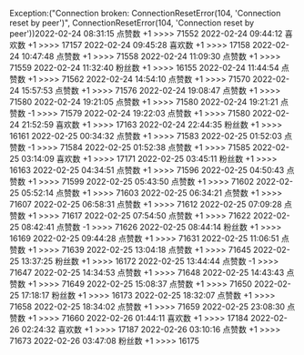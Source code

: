 Exception:("Connection broken: ConnectionResetError(104, 'Connection reset by peer')", ConnectionResetError(104, 'Connection reset by peer'))2022-02-24  08:31:15   点赞数 +1 >>>> 71552
2022-02-24  09:44:12   喜欢数 +1 >>>> 17157
2022-02-24  09:45:28   喜欢数 +1 >>>> 17158
2022-02-24  10:47:48   点赞数 +1 >>>> 71558
2022-02-24  11:09:30   点赞数 +1 >>>> 71559
2022-02-24  11:32:40   粉丝数 +1 >>>> 16155
2022-02-24  11:44:54   点赞数 +1 >>>> 71562
2022-02-24  14:54:10   点赞数 +1 >>>> 71570
2022-02-24  15:57:53   点赞数 +1 >>>> 71576
2022-02-24  19:08:47   点赞数 +1 >>>> 71580
2022-02-24  19:21:05   点赞数 +1 >>>> 71580
2022-02-24  19:21:21   点赞数 -1 >>>> 71579
2022-02-24  19:22:03   点赞数 +1 >>>> 71580
2022-02-24  21:52:59   喜欢数 +1 >>>> 17163
2022-02-24  22:44:35   粉丝数 +1 >>>> 16161
2022-02-25  00:34:32   点赞数 +1 >>>> 71583
2022-02-25  01:52:03   点赞数 -1 >>>> 71584
2022-02-25  01:52:38   点赞数 +1 >>>> 71585
2022-02-25  03:14:09   喜欢数 +1 >>>> 17171
2022-02-25  03:45:11   粉丝数 +1 >>>> 16163
2022-02-25  04:34:51   点赞数 +1 >>>> 71596
2022-02-25  04:50:43   点赞数 +1 >>>> 71599
2022-02-25  05:43:50   点赞数 +1 >>>> 71602
2022-02-25  05:52:14   点赞数 +1 >>>> 71603
2022-02-25  06:34:21   点赞数 +1 >>>> 71607
2022-02-25  06:58:31   点赞数 +1 >>>> 71612
2022-02-25  07:09:28   点赞数 +1 >>>> 71617
2022-02-25  07:54:50   点赞数 +1 >>>> 71622
2022-02-25  08:42:41   点赞数 -1 >>>> 71626
2022-02-25  08:44:14   粉丝数 +1 >>>> 16169
2022-02-25  09:44:28   点赞数 +1 >>>> 71631
2022-02-25  11:06:51   点赞数 +1 >>>> 71639
2022-02-25  13:04:18   点赞数 +1 >>>> 71645
2022-02-25  13:37:25   粉丝数 +1 >>>> 16172
2022-02-25  13:44:44   点赞数 -1 >>>> 71647
2022-02-25  14:34:53   点赞数 +1 >>>> 71648
2022-02-25  14:43:43   点赞数 +1 >>>> 71649
2022-02-25  15:08:37   点赞数 +1 >>>> 71650
2022-02-25  17:18:17   粉丝数 +1 >>>> 16173
2022-02-25  18:32:07   点赞数 +1 >>>> 71658
2022-02-25  18:34:02   点赞数 +1 >>>> 71659
2022-02-25  23:08:30   点赞数 +1 >>>> 71660
2022-02-26  01:44:11   喜欢数 +1 >>>> 17184
2022-02-26  02:24:32   喜欢数 +1 >>>> 17187
2022-02-26  03:10:16   点赞数 +1 >>>> 71673
2022-02-26  03:47:08   粉丝数 +1 >>>> 16175
